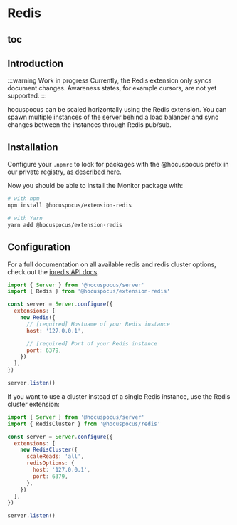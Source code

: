 # Redis

## toc

## Introduction

:::warning Work in progress
Currently, the Redis extension only syncs document changes. Awareness states, for example cursors, are not yet supported.
:::

hocuspocus can be scaled horizontally using the Redis extension. You can spawn multiple instances of the server behind a load balancer and sync changes between the instances through Redis pub/sub.

## Installation

Configure your `.npmrc` to look for packages with the @hocuspocus prefix in our private registry, [as described here](/installation#2-installation).

Now you should be able to install the Monitor package with:

```bash
# with npm
npm install @hocuspocus/extension-redis

# with Yarn
yarn add @hocuspocus/extension-redis
```

## Configuration

For a full documentation on all available redis and redis cluster options, check out the [ioredis API docs](https://github.com/luin/ioredis/blob/master/API.md).

```js
import { Server } from '@hocuspocus/server'
import { Redis } from '@hocuspocus/extension-redis'

const server = Server.configure({
  extensions: [
    new Redis({
      // [required] Hostname of your Redis instance
      host: '127.0.0.1',

      // [required] Port of your Redis instance
      port: 6379,
    })
  ],
})

server.listen()
```

If you want to use a cluster instead of a single Redis instance, use the Redis cluster extension:

```js
import { Server } from '@hocuspocus/server'
import { RedisCluster } from '@hocuspocus/redis'

const server = Server.configure({
  extensions: [
    new RedisCluster({
      scaleReads: 'all',
      redisOptions: {
        host: '127.0.0.1',
        port: 6379,
      },
    })
  ],
})

server.listen()
```
